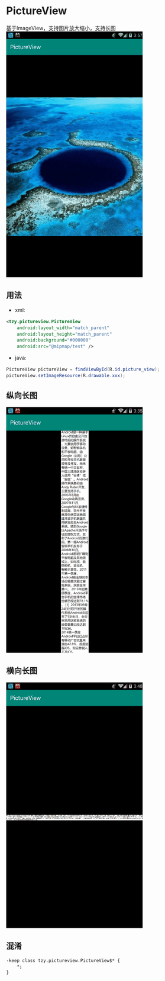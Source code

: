 # PictureView
基于ImageView，支持图片放大缩小，支持长图
![NormalImage](image/test_normal.gif)

## 用法
* xml:
```xml
<tzy.pictureview.PictureView
    android:layout_width="match_parent"
    android:layout_height="match_parent"
    android:background="#000000"
    android:src="@mipmap/test" />
```
* java:
```java
PictureView pictureView = findViewById(R.id.picture_view);
pictureView.setImageResource(R.drawable.xxx);
```
## 纵向长图
![VerticalImage](image/test_vertical.gif)

## 横向长图
![HorizontalImage](image/test_horizontal.gif)

## 混淆
```
-keep class tzy.pictureview.PictureView$* {
    *;
}
```